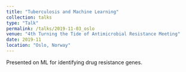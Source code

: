 ```yaml
---
title: "Tuberculosis and Machine Learning"
collection: talks
type: "Talk"
permalink: /talks/2019-11-03_oslo
venue: "4th Turning the Tide of Antimicrobial Resistance Meeting"
date: 2019-11
location: "Oslo, Norway"
---
```


Presented on ML for identifying drug resistance genes.
